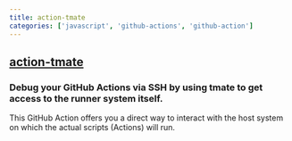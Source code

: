 ```yaml
---
title: action-tmate
categories: ['javascript', 'github-actions', 'github-action']
---
```

## [action-tmate](https://github.com/mxschmitt/action-tmate)

### Debug your GitHub Actions via SSH by using tmate to get access to the runner system itself.


This GitHub Action offers you a direct way to interact with the host system on which the actual scripts (Actions) will run.
